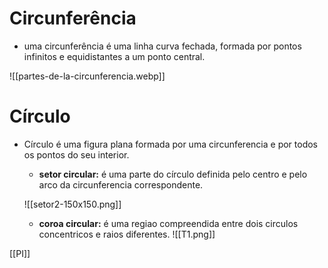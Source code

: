 # Circunferência

- uma circunferência é uma linha curva fechada, formada por pontos infinitos e equidistantes a um ponto central.

![[partes-de-la-circunferencia.webp]]

# Círculo

- Círculo é uma figura plana formada por uma circunferencia e por todos os pontos do seu interior.
	- **setor circular:** é uma parte do círculo definida pelo centro e pelo arco da circunferencia correspondente.

	![[setor2-150x150.png]]
	- **coroa circular:** é uma regiao compreendida entre dois circulos concentricos e raios diferentes.
	![[T1.png]]

[[PI]]
